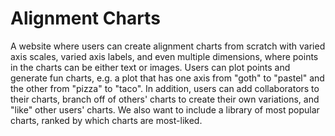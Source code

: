 # Alignment Charts

A website where users can create alignment charts from scratch with varied axis scales, varied axis labels, and even multiple dimensions, where points in the charts can be either text or images. Users can plot points and generate fun charts, e.g. a plot that has one axis from "goth" to "pastel" and the other from "pizza" to "taco". In addition, users can add collaborators to their charts, branch off of others' charts to create their own variations, and "like" other users' charts. We also want to include a library of most popular charts, ranked by which charts are most-liked.
